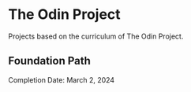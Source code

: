 # The Odin Project

Projects based on the curriculum of The Odin Project.

## Foundation Path

Completion Date: March 2, 2024


